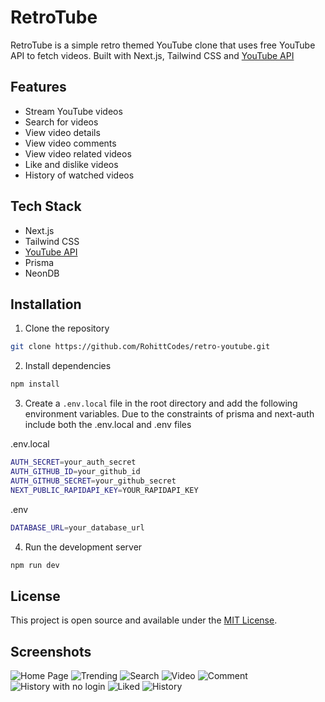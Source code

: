 # RetroTube

RetroTube is a simple retro themed YouTube clone that uses free YouTube API to fetch videos. Built with Next.js, Tailwind CSS and [YouTube API](https://rapidapi.com/ytjar/api/yt-api)

## Features

- Stream YouTube videos
- Search for videos
- View video details
- View video comments
- View video related videos
- Like and dislike videos
- History of watched videos

## Tech Stack

- Next.js
- Tailwind CSS
- [YouTube API](https://rapidapi.com/ytjar/api/yt-api)
- Prisma
- NeonDB

## Installation

1. Clone the repository

```bash
git clone https://github.com/RohittCodes/retro-youtube.git
```

2. Install dependencies

```bash
npm install
```

3. Create a `.env.local` file in the root directory and add the following environment variables. Due to the constraints of prisma and next-auth include both the .env.local and .env files

.env.local
```bash
AUTH_SECRET=your_auth_secret
AUTH_GITHUB_ID=your_github_id
AUTH_GITHUB_SECRET=your_github_secret
NEXT_PUBLIC_RAPIDAPI_KEY=YOUR_RAPIDAPI_KEY
```

.env
```bash
DATABASE_URL=your_database_url
```

4. Run the development server

```bash
npm run dev
```

## License

This project is open source and available under the [MIT License](LICENSE).

## Screenshots

![Home Page](https://github.com/user-attachments/assets/3efecca6-bbcc-40e1-95e6-1588531912f4)
![Trending](https://github.com/user-attachments/assets/a52caecc-880d-4126-9738-19963cc8818f)
![Search](https://github.com/user-attachments/assets/a1cfd3ea-cc2f-447c-aae1-b62bbe4097aa)
![Video](https://github.com/user-attachments/assets/fabe8bf1-8abc-42d2-9d3a-f8b59d9f3662)
![Comment](https://github.com/user-attachments/assets/eb8a05c1-3c23-44b3-b988-a5b780042eeb)
![History with no login](https://github.com/user-attachments/assets/da7b11da-8895-4401-af99-4d3a2a43754d)
![Liked](https://github.com/user-attachments/assets/5d9033a0-55ad-4509-9174-3f3aadcb5c3a)
![History](https://github.com/user-attachments/assets/c0eae0a8-1500-4248-b5c5-86614bc901fc)
